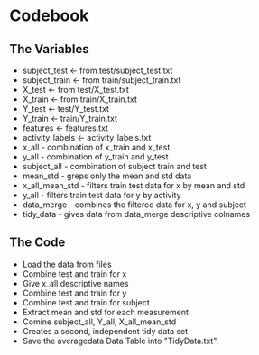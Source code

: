 <h1> Codebook </h1>

<h2> The Variables </h2>
<ul>
<li>subject_test <- from test/subject_test.txt</li>
<li>subject_train <- from train/subject_train.txt</li>
<li>X_test <- from test/X_test.txt</li>
<li>X_train <- from train/X_train.txt</li>
<li>Y_test <- test/Y_test.txt</li>
<li>Y_train <- train/Y_train.txt</li>
<li>features <- features.txt</li>
<li>activity_labels <- activity_labels.txt</li>
<li>x_all - combination of x_train and x_test</li>
<li>y_all - combination of y_train and y_test</li>
<li>subject_all - combination of subject train and test</li>
<li>mean_std - greps only the mean and std data</li>
<li>x_all_mean_std - filters train test data for x by mean and std</li>
<li>y_all - filters train test data for y by activity</li>
<li>data_merge - combines the filtered data for x, y and subject</li>
<li>tidy_data - gives data from data_merge descriptive colnames</li>
</ul>

<h2> The Code </h2>
<ul>
<li>Load the data from files </li>
<li>Combine test and train for x</li>
<li>Give x_all descriptive names</li>
<li>Combine test and train for y</li>
<li>Combine test and train for subject</li>
<li>Extract mean and std for each measurement</li>
<li>Comine subject_all, Y_all, X_all_mean_std</li>
<li>Creates a second, independent tidy data set</li>
<li>Save the averagedata Data Table into "TidyData.txt".</li>
</ul>
